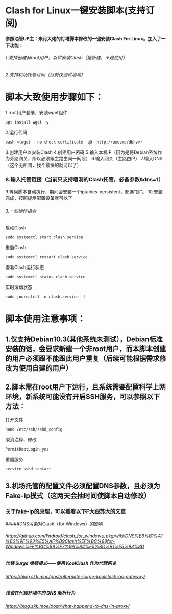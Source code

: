 # Clash for Linux一键安装脚本(支持订阅)
#### 参照油管UP主：米月大佬的灯塔脚本修改的一键安装Clash For Linux。加入了一下功能：
###### 1.支持创建非root用户，以供安装Clash（是新建，不是使用）
###### 2.支持机场托管订阅（目前仅测试墙洞）

# 脚本大致使用步骤如下：
1.root用户登录，安装wget组件
```
apt install wget -y
```
2.运行代码
```
bash <(wget --no-check-certificate -qO- http://uee.me/dbhvv)
```
3.创建用户以安装Clash
4.创建用户密码
5.输入本机IP（因为是将Debian系统作为旁路网关，所以必须跟主路由同一网段）
6.输入网关（主路由IP）
7.输入DNS（这个无所谓，找个最快的就可以了）
### 8.输入托管链接（当前只支持墙洞的Clash托管，必备参数&dns=1）
9.等候脚本自动执行，期间会安装一个iptables-persistent，都选“是”。
10.安装完成，按照提示配置设备就可以了

###### 3.一些操作指令
启动Clash
```
sudo systemctl start clash.service
```
重启Clash
```
sudo systemctl restart clash.service
```
查看Clash运行状态
```
sudo systemctl status clash.service
```
实时滚动状态
```
sudo journalctl -u clash.service -f
```

# 脚本使用注意事项：

## 1.仅支持Debian10.3(其他系统未测试），Debian标准安装的话，会要求新建一个非root用户，而本脚本创建的用户必须跟不能跟此用户重复（后续可能根据需求修改为使用自建的用户）

## 2.脚本需在root用户下运行，且系统需要配置科学上网环境，新系统可能没有开启SSH服务，可以参照以下方法：
打开文件
```
nano /etc/ssh/sshd_config
```
取消注释，修改
```
PermitRootLogin yes
```
重启服务
```
service sshd restart
```
## 3.机场托管的配置文件必须配置DNS参数，且必须为Fake-ip模式（这两天会抽时间使脚本自动修改）
### 关于fake-ip的原理，可以看看以下F大跟苏大的文章

#####DNS污染对Clash（for Windows）的影响
###### https://github.com/Fndroid/clash_for_windows_pkg/wiki/DNS%E6%B1%A1%E6%9F%93%E5%AF%B9Clash%EF%BC%88for-Windows%EF%BC%89%E7%9A%84%E5%BD%B1%E5%93%8D

##### 代替 Surge 增强模式——使用 KoolClash 作为代理网关
###### https://blog.skk.moe/post/alternate-surge-koolclash-as-gateway/

##### 浅谈在代理环境中的 DNS 解析行为
###### https://blog.skk.moe/post/what-happend-to-dns-in-proxy/
